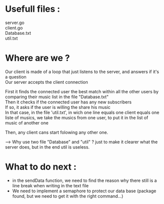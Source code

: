 
# Usefull files : 
server.go    
client.go  
Database.txt  
util.txt

  
# Where are we ? 
Our client is made of a loop that just listens to the server, and answers if it's a question  
Our server accepts the client connection  

First it finds the connected user the best match within all the other users by comparing their music list in the file "Database.txt"  
Then it checks if the connected user has any new subscribers  
If so, it asks if the user is willing the share his music  
In that case, in the file 'util.txt', in wich one line equals one client equals one liste of musics, we take the musics from one user, to put it in the list of music of another one   

Then, any client cans start folowing any other one.  

--> Why use two file "Database" and "util" ? just to make it clearer what the server does, but in the end util is useless.  
  
# What to do next :
- in the sendData function, we need to find the reason why there still is a line break when writing in the text file  
- We need to implement a semaphore to protect our data base (package found, but we need to get it with the right command...)
